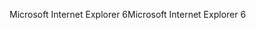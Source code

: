 <span data-ttu-id="fb18d-101">Microsoft Internet Explorer 6</span><span class="sxs-lookup"><span data-stu-id="fb18d-101">Microsoft Internet Explorer 6</span></span>